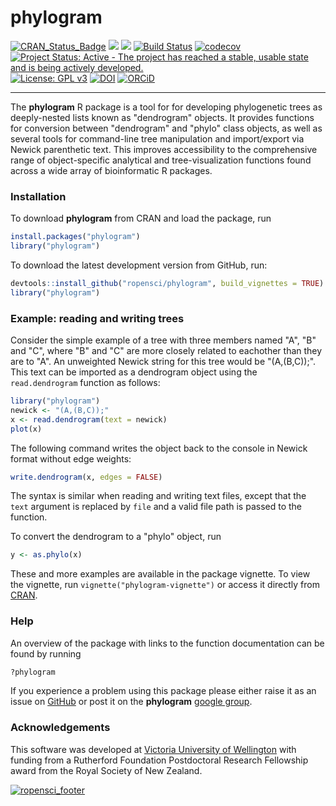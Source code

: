# phylogram

[![CRAN_Status_Badge](http://www.r-pkg.org/badges/version/phylogram)](https://cran.r-project.org/package=phylogram)
[![](http://cranlogs.r-pkg.org/badges/grand-total/phylogram)](https://cran.r-project.org/package=phylogram)
[![](https://badges.ropensci.org/212_status.svg)](https://github.com/ropensci/onboarding/issues/212)
[![Build Status](https://travis-ci.org/ropensci/phylogram.svg?branch=master)](https://travis-ci.org/ropensci/phylogram)
[![codecov](https://codecov.io/github/ropensci/phylogram/branch/master/graphs/badge.svg)](https://codecov.io/github/ropensci/phylogram)
[![Project Status: Active - The project has reached a stable, usable state and is being actively developed.](http://www.repostatus.org/badges/latest/active.svg)](http://www.repostatus.org/#active)
[![License: GPL v3](https://img.shields.io/badge/License-GPL%20v3-blue.svg)](http://www.gnu.org/licenses/gpl-3.0)
[![DOI](https://zenodo.org/badge/DOI/10.5281/zenodo.1293634.svg)](https://doi.org/10.5281/zenodo.1293634)
[![ORCiD](https://img.shields.io/badge/ORCiD-0000--0002--7332--7931-brightgreen.svg)](http://orcid.org/0000-0002-7332-7931)

--------------------------------------------------------------------------------

The **phylogram** R package is a tool for for developing 
phylogenetic trees as deeply-nested lists known as "dendrogram" objects. 
It provides functions for conversion between "dendrogram" and 
"phylo" class objects, as well as several tools for command-line tree 
manipulation and import/export via Newick parenthetic text.
This improves accessibility to the comprehensive range of object-specific 
analytical and tree-visualization functions found across a wide array of 
bioinformatic R packages.


### Installation

To download **phylogram** from CRAN and load the package, run

```R
install.packages("phylogram")
library("phylogram")
```

To download the latest development version from GitHub, run:

```R
devtools::install_github("ropensci/phylogram", build_vignettes = TRUE) 
library("phylogram")
```


### Example: reading and writing trees

Consider the simple example of a tree with three members named 
"A", "B" and "C", where "B" and "C" are more closely related
to eachother than they are to "A". 
An unweighted Newick string for this tree would be "(A,(B,C));".
This text can be imported as a 
dendrogram object using the `read.dendrogram` function 
as follows:

```R
library("phylogram")
newick <- "(A,(B,C));"
x <- read.dendrogram(text = newick)
plot(x)
```

The following command writes the object back to the console in 
Newick format without edge weights:

```R
write.dendrogram(x, edges = FALSE)
```

The syntax is similar when reading and writing text files, 
except that the `text` argument is replaced by `file` and a 
valid file path is passed to the function.

To convert the dendrogram to a "phylo" object, run

```R
y <- as.phylo(x)
```

These and more examples are available in the package vignette.
To view the vignette, run `vignette("phylogram-vignette")` or access it 
directly from [CRAN](https://CRAN.R-project.org/package=phylogram).


### Help

An overview of the package with links to the function documentation can be found by running

```R
?phylogram
```

If you experience a problem using this package please
either raise it as an issue on [GitHub](http://github.com/ropensci/phylogram/issues) 
or post it on the **phylogram** [google group](https://groups.google.com/group/phylogram).


### Acknowledgements

This software was developed at 
[Victoria University of Wellington](http://www.victoria.ac.nz/) 
with funding from a Rutherford Foundation Postdoctoral Research Fellowship 
award from the Royal Society of New Zealand.


[![ropensci_footer](https://ropensci.org/public_images/ropensci_footer.png)](https://ropensci.org)
